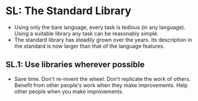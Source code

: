 # SL: The Standard Library
- Using only the bare language, every task is tedious (in any language). Using a suitable library any task can be reasonably simple.
- The standard library has steadily grown over the years. Its description in the standard is now larger than that of the language features.

## SL.1: Use libraries wherever possible
- Save time. Don't re-invent the wheel. Don't replicate the work of others. Benefit from other people's work when they make improvements. Help other people when you make improvements.